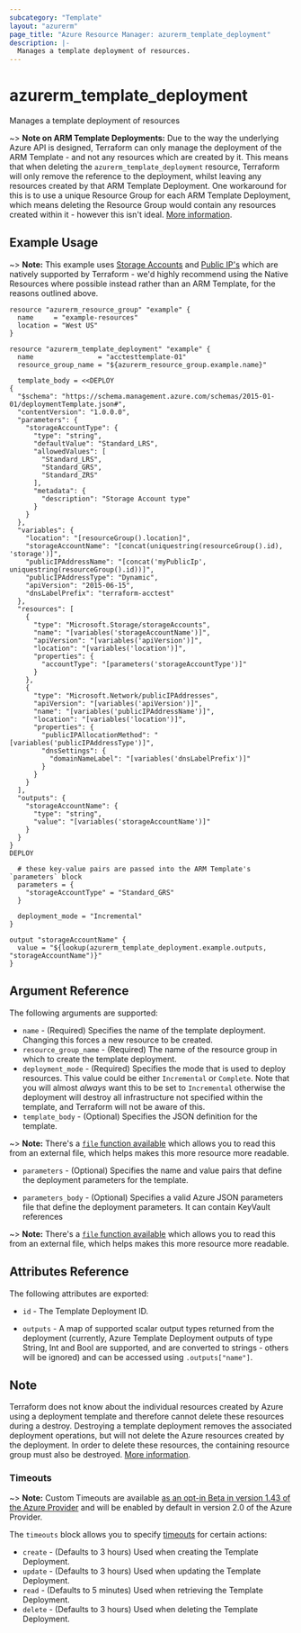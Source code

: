 ```yaml
---
subcategory: "Template"
layout: "azurerm"
page_title: "Azure Resource Manager: azurerm_template_deployment"
description: |-
  Manages a template deployment of resources.
---
```


# azurerm_template_deployment

Manages a template deployment of resources

~> **Note on ARM Template Deployments:** Due to the way the underlying Azure API is designed, Terraform can only manage the deployment of the ARM Template - and not any resources which are created by it.
This means that when deleting the `azurerm_template_deployment` resource, Terraform will only remove the reference to the deployment, whilst leaving any resources created by that ARM Template Deployment.
One workaround for this is to use a unique Resource Group for each ARM Template Deployment, which means deleting the Resource Group would contain any resources created within it - however this isn't ideal. [More information](https://docs.microsoft.com/en-us/rest/api/resources/deployments#Deployments_Delete).

## Example Usage

~> **Note:** This example uses [Storage Accounts](storage_account.html) and [Public IP's](public_ip.html) which are natively supported by Terraform - we'd highly recommend using the Native Resources where possible instead rather than an ARM Template, for the reasons outlined above.

```hcl
resource "azurerm_resource_group" "example" {
  name     = "example-resources"
  location = "West US"
}

resource "azurerm_template_deployment" "example" {
  name                = "acctesttemplate-01"
  resource_group_name = "${azurerm_resource_group.example.name}"

  template_body = <<DEPLOY
{
  "$schema": "https://schema.management.azure.com/schemas/2015-01-01/deploymentTemplate.json#",
  "contentVersion": "1.0.0.0",
  "parameters": {
    "storageAccountType": {
      "type": "string",
      "defaultValue": "Standard_LRS",
      "allowedValues": [
        "Standard_LRS",
        "Standard_GRS",
        "Standard_ZRS"
      ],
      "metadata": {
        "description": "Storage Account type"
      }
    }
  },
  "variables": {
    "location": "[resourceGroup().location]",
    "storageAccountName": "[concat(uniquestring(resourceGroup().id), 'storage')]",
    "publicIPAddressName": "[concat('myPublicIp', uniquestring(resourceGroup().id))]",
    "publicIPAddressType": "Dynamic",
    "apiVersion": "2015-06-15",
    "dnsLabelPrefix": "terraform-acctest"
  },
  "resources": [
    {
      "type": "Microsoft.Storage/storageAccounts",
      "name": "[variables('storageAccountName')]",
      "apiVersion": "[variables('apiVersion')]",
      "location": "[variables('location')]",
      "properties": {
        "accountType": "[parameters('storageAccountType')]"
      }
    },
    {
      "type": "Microsoft.Network/publicIPAddresses",
      "apiVersion": "[variables('apiVersion')]",
      "name": "[variables('publicIPAddressName')]",
      "location": "[variables('location')]",
      "properties": {
        "publicIPAllocationMethod": "[variables('publicIPAddressType')]",
        "dnsSettings": {
          "domainNameLabel": "[variables('dnsLabelPrefix')]"
        }
      }
    }
  ],
  "outputs": {
    "storageAccountName": {
      "type": "string",
      "value": "[variables('storageAccountName')]"
    }
  }
}
DEPLOY

  # these key-value pairs are passed into the ARM Template's `parameters` block
  parameters = {
    "storageAccountType" = "Standard_GRS"
  }

  deployment_mode = "Incremental"
}

output "storageAccountName" {
  value = "${lookup(azurerm_template_deployment.example.outputs, "storageAccountName")}"
}
```

## Argument Reference

The following arguments are supported:

* `name` - (Required) Specifies the name of the template deployment. Changing this forces a
    new resource to be created.
* `resource_group_name` - (Required) The name of the resource group in which to
    create the template deployment.
* `deployment_mode` - (Required) Specifies the mode that is used to deploy resources. This value could be either `Incremental` or `Complete`.
    Note that you will almost *always* want this to be set to `Incremental` otherwise the deployment will destroy all infrastructure not
    specified within the template, and Terraform will not be aware of this.
* `template_body` - (Optional) Specifies the JSON definition for the template.

~> **Note:** There's a [`file` function available](https://www.terraform.io/docs/configuration/functions/file.html) which allows you to read this from an external file, which helps makes this more resource more readable.

* `parameters` - (Optional) Specifies the name and value pairs that define the deployment parameters for the template.

* `parameters_body` - (Optional) Specifies a valid Azure JSON parameters file that define the deployment parameters. It can contain KeyVault references

~> **Note:** There's a [`file` function available](https://www.terraform.io/docs/configuration/functions/file.html) which allows you to read this from an external file, which helps makes this more resource more readable.

## Attributes Reference

The following attributes are exported:

* `id` - The Template Deployment ID.

* `outputs` - A map of supported scalar output types returned from the deployment (currently, Azure Template Deployment outputs of type String, Int and Bool are supported, and are converted to strings - others will be ignored) and can be accessed using `.outputs["name"]`.

## Note

Terraform does not know about the individual resources created by Azure using a deployment template and therefore cannot delete these resources during a destroy. Destroying a template deployment removes the associated deployment operations, but will not delete the Azure resources created by the deployment. In order to delete these resources, the containing resource group must also be destroyed. [More information](https://docs.microsoft.com/en-us/rest/api/resources/deployments#Deployments_Delete).

### Timeouts

~> **Note:** Custom Timeouts are available [as an opt-in Beta in version 1.43 of the Azure Provider](/docs/providers/azurerm/guides/2.0-beta.html) and will be enabled by default in version 2.0 of the Azure Provider.

The `timeouts` block allows you to specify [timeouts](https://www.terraform.io/docs/configuration/resources.html#timeouts) for certain actions:

* `create` - (Defaults to 3 hours) Used when creating the Template Deployment.
* `update` - (Defaults to 3 hours) Used when updating the Template Deployment.
* `read` - (Defaults to 5 minutes) Used when retrieving the Template Deployment.
* `delete` - (Defaults to 3 hours) Used when deleting the Template Deployment.
